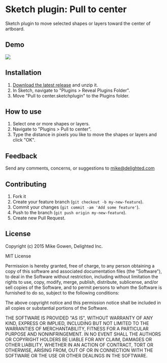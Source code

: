 Sketch plugin: Pull to center
=================

Sketch plugin to move selected shapes or layers toward the center of artboard.

## Demo

![](https://dl.dropboxusercontent.com/u/159452/Github%20readme%20demos%20%5BDO%20NOT%20DELETE%5D/pull-to-center.gif)

## Installation

1. [Download the latest release](https://github.com/mikegowen/sketch-pull-to-center/releases/latest) and unzip it.
2. In Sketch, navigate to "Plugins > Reveal Plugins Folder".
3. Move "Pull to center.sketchplugin" to the Plugins folder.

## How to use

1. Select one or more shapes or layers.
2. Navigate to "Plugins > Pull to center".
3. Type the distance in pixels you like to move the shapes or layers and click "OK".

## Feedback

Send any comments, concerns, or suggestions to [mike@delighted.com](mailto:mike@delighted.com)

## Contributing

1. Fork it
2. Create your feature branch (`git checkout -b my-new-feature`).
3. Commit your changes (`git commit -am 'Add some feature'`).
4. Push to the branch (`git push origin my-new-feature`).
5. Create new Pull Request.

## License

Copyright (c) 2015 Mike Gowen, Delighted Inc.

MIT License

Permission is hereby granted, free of charge, to any person obtaining
a copy of this software and associated documentation files (the
"Software"), to deal in the Software without restriction, including
without limitation the rights to use, copy, modify, merge, publish,
distribute, sublicense, and/or sell copies of the Software, and to
permit persons to whom the Software is furnished to do so, subject to
the following conditions:

The above copyright notice and this permission notice shall be
included in all copies or substantial portions of the Software.

THE SOFTWARE IS PROVIDED "AS IS", WITHOUT WARRANTY OF ANY KIND,
EXPRESS OR IMPLIED, INCLUDING BUT NOT LIMITED TO THE WARRANTIES OF
MERCHANTABILITY, FITNESS FOR A PARTICULAR PURPOSE AND
NONINFRINGEMENT. IN NO EVENT SHALL THE AUTHORS OR COPYRIGHT HOLDERS BE
LIABLE FOR ANY CLAIM, DAMAGES OR OTHER LIABILITY, WHETHER IN AN ACTION
OF CONTRACT, TORT OR OTHERWISE, ARISING FROM, OUT OF OR IN CONNECTION
WITH THE SOFTWARE OR THE USE OR OTHER DEALINGS IN THE SOFTWARE.
